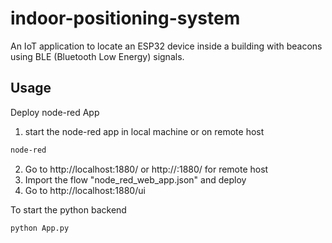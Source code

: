 # indoor-positioning-system
An IoT application to locate an ESP32 device inside a building with beacons using BLE (Bluetooth Low Energy) signals. 

## Usage

Deploy node-red App

1. start the node-red app in local machine or on remote host
```bash 
node-red
```
2. Go to http://localhost:1880/ or http://<publicIP>:1880/ for remote host
3. Import the flow "node_red_web_app.json" and deploy
4. Go to http://localhost:1880/ui

To start the python backend

```bash
python App.py
```
